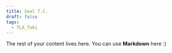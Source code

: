 ```yaml
---
title: Soal 7.C.
draft: false
tags:
  - TLX_Toki
---
```

 
The rest of your content lives here. You can use **Markdown** here  :)